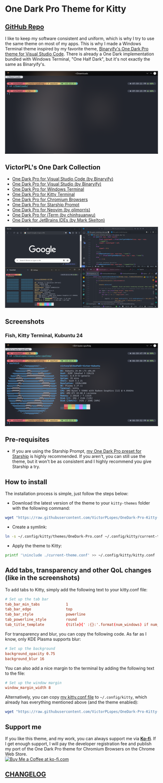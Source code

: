 # One Dark Pro Theme for Kitty

## [GitHub Repo](https://github.com/VictorPLopes/OneDark-Pro-Kitty-Terminal)

I like to keep my software consistent and uniform, which is why I try to use the same theme on most of my apps. This is why I made a Windows Terminal theme inspired by my favorite theme, [Binaryify's One Dark Pro theme for Visual Studio Code](https://github.com/Binaryify/OneDark-Pro). There is already a One Dark implementation bundled with Windows Terminal, "One Half Dark", but it's not exactly the same as Binaryify's.

![Kitty Terminal](./screenshots/one-dark-pro.png)

## VictorPL's One Dark Collection

- [One Dark Pro for Visual Studio Code (by Binaryify)](https://github.com/Binaryify/OneDark-Pro)
- [One Dark Pro for Visual Studio (by Binaryify)](https://marketplace.visualstudio.com/items?itemName=zhuangtongfa.onedarkpro)
- [One Dark Pro for Windows Terminal](https://github.com/VictorPLopes/OneDark-Pro-Windows-Terminal)
- [One Dark Pro for Kitty Terminal](https://github.com/VictorPLopes/OneDark-Pro-Kitty-Terminal)
- [One Dark Pro for Chromium Browsers](https://github.com/VictorPLopes/OneDark-Pro-Chromium)
- [One Dark Pro for Starship Prompt](https://github.com/VictorPLopes/OneDark-Pro-Starship)
- [One Dark Pro for Neovim (by olimorris)](https://github.com/olimorris/onedarkpro.nvim)
- [One Dark Pro for iTerm (by chinhsuanwu)](https://github.com/chinhsuanwu/one-dark-pro-iterm)
- [One Dark for JetBrains IDEs (by Mark Skelton)](https://plugins.jetbrains.com/plugin/11938-one-dark-theme)

![One Dark Pro Collection](./screenshots/one-dark-pro-collection.png)

## Screenshots

### Fish, Kitty Terminal, Kubuntu 24

![Linux](./screenshots/one-dark-pro-kubuntu.png)

## Pre-requisites

- If you are using the Starship Prompt, [my One Dark Pro preset for Starship](https://github.com/VictorPLopes/OneDark-Pro-Starship) is highly recommended. If you aren't, you can still use the theme, but it won't be as consistent and I highly recommend you give Starship a try.

## How to install

The installation process is simple, just follow the steps below:

- Download the latest version of the theme to your `kitty-themes` folder with the following command:

```bash
wget "https://raw.githubusercontent.com/VictorPLopes/OneDark-Pro-Kitty-Terminal/main/themes/OneDark-Pro.conf" -P ~/.config/kitty/themes
```

- Create a symlink:

```bash
ln -s ~/.config/kitty/themes/OneDark-Pro.conf ~/.config/kitty/current-theme.conf
```

- Apply the theme to Kitty:

```bash
printf '\ninclude ./current-theme.conf' >> ~/.config/kitty/kitty.conf
```

## Add tabs, transparency and other QoL changes (like in the screenshots)

To add tabs to Kitty, simply add the following text to your kitty.conf file:

```conf
# Set up the tab bar
tab_bar_min_tabs            1
tab_bar_edge                top
tab_bar_style               powerline
tab_powerline_style         round
tab_title_template          {title}{' :{}:'.format(num_windows) if num_windows > 1 else ''}
```

For transparency and blur, you can copy the following code. As far as I know, only KDE Plasma supports blur:

```conf
# Set up the background
background_opacity 0.75
background_blur 16
```

You can also add a nice margin to the terminal by adding the following text to the file:

```conf
# Set up the window margin
window_margin_width 8
```

Alternatively, you can copy [my kitty.conf file](./kitty.conf) to `~/.config/kitty`, which already has everything mentioned above (and the theme enabled):

```bash
wget "https://raw.githubusercontent.com/VictorPLopes/OneDark-Pro-Kitty-Terminal/main/kitty.conf" -P ~/.config/kitty
```

## Support me

If you like this theme, and my work, you can always support me via **[Ko-fi](https://ko-fi.com/victorplopes)**. If I get enough support, I will pay the developer registration fee and publish my port of the One Dark Pro theme for Chromium Browsers on the Chrome Web Store.
</br>
<a href='https://ko-fi.com/S6S7DTZCA' target='_blank'><img height='36' style='border:0px;height:36px;' src='https://storage.ko-fi.com/cdn/kofi2.png?v=3' border='0' alt='Buy Me a Coffee at ko-fi.com' /></a>

## [CHANGELOG](./CHANGELOG.md)

